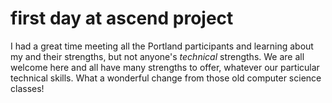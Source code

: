 first day at ascend project
===========================

I had a great time meeting all the Portland participants and learning about my 
and their strengths, but not anyone's *technical* strengths. We are all 
welcome here and all have many strengths to offer, whatever our particular 
technical skills. What a wonderful change from those old computer science 
classes!

